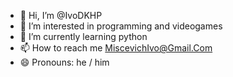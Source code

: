 - 👋 Hi, I’m @IvoDKHP
- 👀 I’m interested in programming and videogames
- 🌱 I’m currently learning python
- 📫 How to reach me MiscevichIvo@Gmail.Com
- 😄 Pronouns: he / him


<!---
IvoDKHP/IvoDKHP is a ✨ special ✨ repository because its `README.md` (this file) appears on your GitHub profile.
You can click the Preview link to take a look at your changes.
--->
